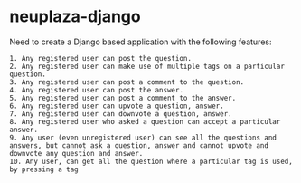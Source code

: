 # neuplaza-django

Need to create a Django based application with the following features:

	1. Any registered user can post the question.
	2. Any registered user can make use of multiple tags on a particular question.
	3. Any registered user can post a comment to the question.
	4. Any registered user can post the answer.
	5. Any registered user can post a comment to the answer.
	6. Any registered user can upvote a question, answer.
	7. Any registered user can downvote a question, answer.
	8. Any registered user who asked a question can accept a particular answer.
	9. Any user (even unregistered user) can see all the questions and answers, but cannot ask a question, answer and cannot upvote and 	       downvote any question and answer.
	10. Any user, can get all the question where a particular tag is used, by pressing a tag

